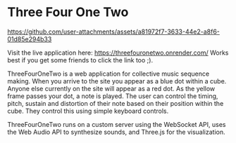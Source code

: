 # Three Four One Two

https://github.com/user-attachments/assets/a81972f7-3633-44e2-a8f6-01d85e294b33

Visit the live application here: https://threefouronetwo.onrender.com/ Works best if you get some friends to click the link too ;).

ThreeFourOneTwo is a web application for collective music sequence making. When you arrive to the site you appear as a blue dot within a cube. Anyone else currently on the site will appear as a red dot. As the yellow frame passes your dot, a note is played. The user can control the timing, pitch, sustain and distortion of their note based on their position within the cube. They control this using simple keyboard controls.

ThreeFourOneTwo runs on a custom server using the WebSocket API, uses the Web Audio API to synthesize sounds, and Three.js for the visualization.


